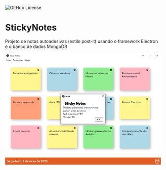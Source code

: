 ![GitHub License](https://img.shields.io/github/license/vitorapassos/stickynotes)

# StickyNotes
Projeto de notas autoadesivas (estilo post-it) usando o framework Electron e o banco de dados MongoDB

![src/public/img/screenshot.png](https://github.com/vitorapassos/stickynotes/blob/main/src/public/img/screenshot.png?raw=true)
